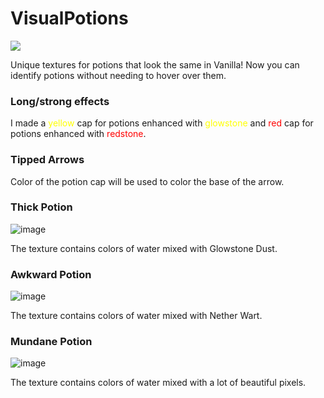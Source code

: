 # VisualPotions

[<img src="https://github.com/modrinth/art/blob/main/Branding/Badge/badge-dark.svg"/>](https://modrinth.com/resourcepack/visualpotions)

Unique textures for potions that look the same in Vanilla! Now you can identify potions without needing to hover over them.

### Long/strong effects

I made a <font color='yellow'>yellow</font> cap for potions enhanced with <font color='yellow'>glowstone</font> and <font color='red'>red</font> cap for potions enhanced with <font color='red'>redstone</font>. 

### Tipped Arrows

Color of the potion cap will be used to color the base of the arrow.

### Thick Potion

![image](https://github.com/diskree/VisualPotions/assets/96978370/a83193ed-8f45-4f6e-ad9e-c0ff8f4b640b)

The texture contains colors of water mixed with Glowstone Dust.

### Awkward Potion

![image](https://github.com/diskree/VisualPotions/assets/96978370/5fbb17b1-8df5-4790-9d45-82a624120512)

The texture contains colors of water mixed with Nether Wart.

### Mundane Potion

![image](https://github.com/diskree/VisualPotions/assets/96978370/d4d22ccf-6a9b-4e15-88c7-a6ff29f6619b)

The texture contains colors of water mixed with a lot of beautiful pixels.
